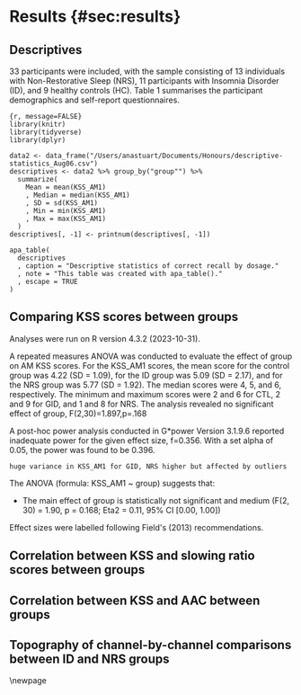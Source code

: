 # Results {#sec:results}

## Descriptives

33 participants were included, with the sample consisting of 13 individuals with Non-Restorative Sleep (NRS), 11 participants with Insomnia Disorder (ID), and 9 healthy controls (HC). Table 1 summarises the participant demographics and self-report questionnaires. 


```
{r, message=FALSE}
library(knitr)
library(tidyverse)
library(dplyr)

data2 <- data_frame("/Users/anastuart/Documents/Honours/descriptive-statistics_Aug06.csv")
descriptives <- data2 %>% group_by("group"") %>%
  summarize(
    Mean = mean(KSS_AM1)
    , Median = median(KSS_AM1)
    , SD = sd(KSS_AM1)
    , Min = min(KSS_AM1)
    , Max = max(KSS_AM1)
  )
descriptives[, -1] <- printnum(descriptives[, -1])

apa_table(
  descriptives
  , caption = "Descriptive statistics of correct recall by dosage."
  , note = "This table was created with apa_table()."
  , escape = TRUE
) 
```



## Comparing KSS scores between groups

Analyses were run on R version 4.3.2 (2023-10-31).

A repeated measures ANOVA was conducted to evaluate the effect of group on AM KSS scores.
For the KSS_AM1 scores, the mean score for the control group was 4.22 (SD = 1.09), for the ID group was 5.09 (SD = 2.17), and for the NRS group was 5.77 (SD = 1.92). The median scores were 4, 5, and 6, respectively. The minimum and maximum scores were 2 and 6 for CTL, 2 and 9 for GID, and 1 and 8 for NRS.
The analysis revealed no significant effect of group, F(2,30)=1.897,p=.168

A post-hoc power analysis conducted in G*power Version 3.1.9.6 reported inadequate power for the given effect size, f=0.356. With a set alpha of 0.05, the power was found to be 0.396.

```huge variance in KSS_AM1 for GID, NRS higher but affected by outliers```

The ANOVA (formula: KSS_AM1 ~ group) suggests that:

  - The main effect of group is statistically not significant
and medium (F(2, 30) = 1.90, p = 0.168; Eta2 = 0.11, 95% CI
[0.00, 1.00])

Effect sizes were labelled following Field's (2013)
recommendations.

## Correlation between KSS and slowing ratio scores between groups

## Correlation between KSS and AAC between groups

## Topography of channel-by-channel comparisons between ID and NRS groups

\newpage

